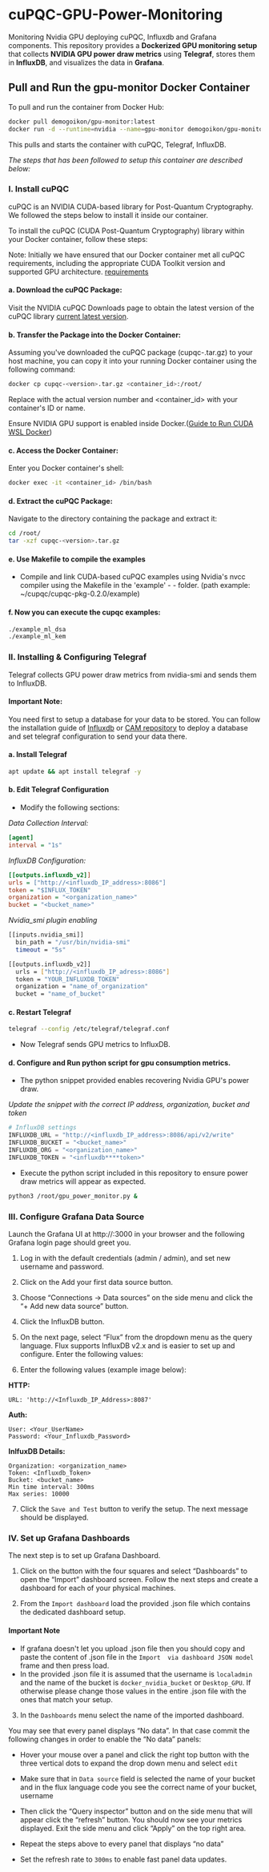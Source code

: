 # cuPQC-GPU-Power-Monitoring
Monitoring Nvidia GPU deploying cuPQC, Influxdb and Grafana components. This repository provides a **Dockerized GPU monitoring setup** that collects **NVIDIA GPU power draw metrics** using **Telegraf**, stores them in **InfluxDB**, and visualizes the data in **Grafana**.

## Pull and Run the  gpu-monitor Docker Container
To pull and run the container from Docker Hub:

```bash
docker pull demogoikon/gpu-monitor:latest
docker run -d --runtime=nvidia --name=gpu-monitor demogoikon/gpu-monitor
```
This pulls and starts the container with cuPQC, Telegraf, InfluxDB.

*The steps that has been followed to setup this container are described below:*

### I. Install cuPQC
cuPQC is an NVIDIA CUDA-based library for Post-Quantum Cryptography. We followed the steps below to install it inside our container.

To install the cuPQC (CUDA Post-Quantum Cryptography) library within your Docker container, follow these steps:​

Note: Initially we have ensured that our Docker container met all cuPQC requirements, including the appropriate CUDA Toolkit version and supported GPU architecture. [requirements](https://docs.nvidia.com/cuda/cupqc/requirements.html)

#### a. Download the cuPQC Package:

Visit the NVIDIA cuPQC Downloads page to obtain the latest version of the cuPQC library [current latest version]( https://developer.download.nvidia.com/compute/cupqc/redist/cupqc/cupqc-pkg-0.2.0.tar.gz).

#### b. Transfer the Package into the Docker Container:

Assuming you've downloaded the cuPQC package (cupqc-<version>.tar.gz) to your host machine, you can copy it into your running Docker container using the following command:​

``` bash
docker cp cupqc-<version>.tar.gz <container_id>:/root/
```
Replace <version> with the actual version number and <container_id> with your container's ID or name.

Ensure NVIDIA GPU support is enabled inside Docker.([Guide to Run CUDA WSL Docker](https://forums.developer.nvidia.com/t/guide-to-run-cuda-wsl-docker-with-latest-versions-21382-windows-build-470-14-nvidia/178365))

#### c. Access the Docker Container:
Enter you Docker container's shell:
``` bash
docker exec -it <container_id> /bin/bash
```
#### d. Extract the cuPQC Package:

Navigate to the directory containing the package and extract it:
``` bash
cd /root/
tar -xzf cupqc-<version>.tar.gz
```
#### e. Use Makefile to compile the examples

- Compile and link CUDA-based cuPQC examples using Nvidia's nvcc compiler using the Makefile in the 'example' - - folder. (path example: ~/cupqc/cupqc-pkg-0.2.0/example)

#### f. Now you can execute the cupqc examples:

``` bash
./example_ml_dsa
./example_ml_kem
```

### II. Installing & Configuring Telegraf

Telegraf collects GPU power draw metrics from nvidia-smi and sends them to InfluxDB.

#### Important Note:
You need first to setup a database for your data to be stored. You can follow the installation guide of [Influxdb](https://docs.influxdata.com/influxdb/v2/install/) or [CAM repository](https://github.com/pq-react/CAM---Context-Agility-Manager) to deploy a database and set telegraf configuration to send your data there.

#### a. Install Telegraf

``` bash
apt update && apt install telegraf -y
```
#### b. Edit Telegraf Configuration

- Modify the following sections:

*Data Collection Interval:*

```ini
[agent]
interval = "1s"
```

*InfluxDB Configuration:*
```ini
[[outputs.influxdb_v2]]
urls = ["http://<influxdb_IP_address>:8086"]
token = "$INFLUX_TOKEN"
organization = "<organization_name>"
bucket = "<bucket_name>"
```

*Nvidia_smi plugin enabling*

``` bash
[[inputs.nvidia_smi]]
  bin_path = "/usr/bin/nvidia-smi"
  timeout = "5s"

[[outputs.influxdb_v2]]
  urls = ["http://<influxdb_IP_adress>:8086"]
  token = "YOUR_INFLUXDB_TOKEN"
  organization = "name_of_organization"
  bucket = "name_of_bucket"
```
#### c. Restart Telegraf
``` bash
telegraf --config /etc/telegraf/telegraf.conf
```
- Now Telegraf sends GPU metrics to InfluxDB.

#### d. Configure and Run python script for gpu consumption metrics.

- The python snippet provided enables recovering Nvidia GPU's power draw.

*Update the snippet with the correct IP address, organization, bucket and token*

```python
# InfluxDB settings
INFLUXDB_URL = "http://<influxdb_IP_address>:8086/api/v2/write"
INFLUXDB_BUCKET = "<bucket_name>"
INFLUXDB_ORG = "<organization_name>"
INFLUXDB_TOKEN = "<influxdb****token>"
```

- Execute the python script included in this repository to ensure power draw metrics will appear as expected.

``` bash
python3 /root/gpu_power_monitor.py &
```

### III. Configure Grafana Data Source

Launch the Grafana UI at http://<serverIP>:3000 in your browser and the following Grafana login page should greet you.

  1. Log in with the default credentials (admin / admin), and set new username and password.
  
  2. Click on the Add your first data source button.

  3. Choose “Connections → Data sources” on the side menu and click the “+ Add new data source” button.

  4. Click the InfluxDB button.

  5. On the next page, select “Flux” from the dropdown menu as the query language. Flux supports InfluxDB v2.x and is easier to set up and configure. Enter the following values:

  6. Enter the following values (example image below):

**HTTP:**
```plaintext
URL: 'http://<Influxdb_IP_Address>:8087'
```

**Auth:**

```plaintext
User: <Your_UserName>
Password: <Your_Influxdb_Password>
```

**InlfuxDB Details:**

```plaintext
Organization: <organization_name>
Token: <Influxdb_Token>
Bucket: <bucket_name>
Min time interval: 300ms
Max series: 10000
```

  7. Click the `Save and Test` button to verify the setup. The next message should be displayed.

### IV. Set up Grafana Dashboards

The next step is to set up Grafana Dashboard.

  1. Click on the button with the four squares and select “Dashboards” to open the “Import” dashboard screen. Follow the next steps and create a dashboard for each of your physical machines.

  2. From the `Import dashboard` load the provided .json file which contains the dedicated dashboard setup.

#### Important Note
- If grafana doesn't let you upload .json file then you should copy and paste the content of .json file in the `Import  via dashboard JSON model` frame and then press load.
- In the provided .json file it is assumed that the username is `localadmin` and the name of the bucket is `docker_nvidia_bucket` or `Desktop_GPU`. If otherwise please change those values in the entire .json file with the ones that match your setup.

3. In the `Dashboards` menu select the name of the imported dashboard.

You may see that every panel displays “No data”. In that case commit the following changes in order to enable the “No data” panels:

- Hover your mouse over a panel and click the right top button with the three vertical dots to expand the drop down menu and select `edit`

- Make sure that in `Data source` field is selected the name of your bucket and in the flux language code you see the correct name of your bucket, username

- Then click the “Query inspector” button and on the side menu that will appear click the “refresh” button. You should now see your metrics displayed. Exit the side menu and click “Apply” on the top right area.

- Repeat the steps above to every panel that displays “no data”

- Set the refresh rate to `300ms` to enable fast panel data updates.

